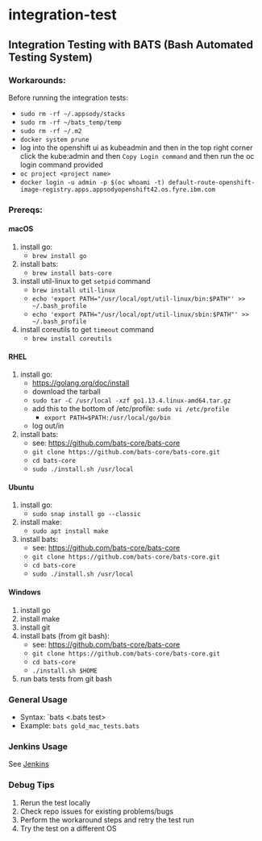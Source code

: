 # integration-test
## Integration Testing with BATS (Bash Automated Testing System)
### Workarounds:
Before running the integration tests:
- `sudo rm -rf ~/.appsody/stacks`
- `sudo rm -rf ~/bats_temp/temp`
- `sudo rm -rf ~/.m2`
- `docker system prune`
- log into the openshift ui as kubeadmin and then in the top right corner click the kube:admin and then `Copy Login command` and then run the oc login command provided
- `oc project <project name>`
- `docker login -u admin -p $(oc whoami -t) default-route-openshift-image-registry.apps.appsodyopenshift42.os.fyre.ibm.com`
### Prereqs:
#### macOS
1. install go:
    - `brew install go`
1. install bats:
    - `brew install bats-core`
1. install util-linux to get `setpid` command
    - `brew install util-linux`
    - `echo 'export PATH="/usr/local/opt/util-linux/bin:$PATH"' >> ~/.bash_profile`
    - `echo 'export PATH="/usr/local/opt/util-linux/sbin:$PATH"' >> ~/.bash_profile`
1. install coreutils to get `timeout` command
    - `brew install coreutils`
#### RHEL
1. install go:
    - https://golang.org/doc/install
    - download the tarball
    - `sudo tar -C /usr/local -xzf go1.13.4.linux-amd64.tar.gz`
    -  add this to the bottom of /etc/profile: `sudo vi /etc/profile`
        - `export PATH=$PATH:/usr/local/go/bin`
    - log out/in
1. install bats:
    - see: https://github.com/bats-core/bats-core
    - `git clone https://github.com/bats-core/bats-core.git`
    - `cd bats-core`
    - `sudo ./install.sh /usr/local`
#### Ubuntu
1. install go:
    - `sudo snap install go --classic`
1. install make:
    - `sudo apt install make`
1. install bats:
    - see: https://github.com/bats-core/bats-core
    - `git clone https://github.com/bats-core/bats-core.git`
    - `cd bats-core`
    - `sudo ./install.sh /usr/local`

#### Windows
1. install go
1. install make
1. install git
1. install bats (from git bash):
    - see: https://github.com/bats-core/bats-core
    - `git clone https://github.com/bats-core/bats-core.git`
    - `cd bats-core`
    - `./install.sh $HOME`
1. run bats tests from git bash
### General Usage
- Syntax: `bats <.bats test>
- Example: `bats gold_mac_tests.bats`
### Jenkins Usage
See [Jenkins](https://github.com/appsody/integration-test/blob/master/docs/JENKINS.md)
### Debug Tips
1. Rerun the test locally
1. Check repo issues for existing problems/bugs
1. Perform the workaround steps and retry the test run
1. Try the test on a different OS